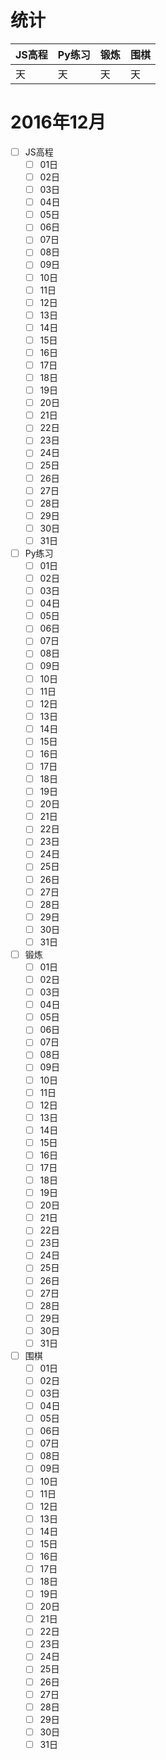 # 统计

JS高程|Py练习|锻炼|围棋|
:-----|:-----|:---|:---|
天|天|天|天|

# 2016年12月
- [ ] JS高程
    - [ ] 01日
    - [ ] 02日
    - [ ] 03日
    - [ ] 04日
    - [ ] 05日
    - [ ] 06日
    - [ ] 07日
    - [ ] 08日
    - [ ] 09日
    - [ ] 10日
    - [ ] 11日
    - [ ] 12日
    - [ ] 13日
    - [ ] 14日
    - [ ] 15日
    - [ ] 16日
    - [ ] 17日
    - [ ] 18日
    - [ ] 19日
    - [ ] 20日
    - [ ] 21日
    - [ ] 22日
    - [ ] 23日
    - [ ] 24日
    - [ ] 25日
    - [ ] 26日
    - [ ] 27日
    - [ ] 28日
    - [ ] 29日
    - [ ] 30日
    - [ ] 31日
- [ ] Py练习
    - [ ] 01日
    - [ ] 02日
    - [ ] 03日
    - [ ] 04日
    - [ ] 05日
    - [ ] 06日
    - [ ] 07日
    - [ ] 08日
    - [ ] 09日
    - [ ] 10日
    - [ ] 11日
    - [ ] 12日
    - [ ] 13日
    - [ ] 14日
    - [ ] 15日
    - [ ] 16日
    - [ ] 17日
    - [ ] 18日
    - [ ] 19日
    - [ ] 20日
    - [ ] 21日
    - [ ] 22日
    - [ ] 23日
    - [ ] 24日
    - [ ] 25日
    - [ ] 26日
    - [ ] 27日
    - [ ] 28日
    - [ ] 29日
    - [ ] 30日
    - [ ] 31日
- [ ] 锻炼
    - [ ] 01日
    - [ ] 02日
    - [ ] 03日
    - [ ] 04日
    - [ ] 05日
    - [ ] 06日
    - [ ] 07日
    - [ ] 08日
    - [ ] 09日
    - [ ] 10日
    - [ ] 11日
    - [ ] 12日
    - [ ] 13日
    - [ ] 14日
    - [ ] 15日
    - [ ] 16日
    - [ ] 17日
    - [ ] 18日
    - [ ] 19日
    - [ ] 20日
    - [ ] 21日
    - [ ] 22日
    - [ ] 23日
    - [ ] 24日
    - [ ] 25日
    - [ ] 26日
    - [ ] 27日
    - [ ] 28日
    - [ ] 29日
    - [ ] 30日
    - [ ] 31日
- [ ] 围棋
    - [ ] 01日
    - [ ] 02日
    - [ ] 03日
    - [ ] 04日
    - [ ] 05日
    - [ ] 06日
    - [ ] 07日
    - [ ] 08日
    - [ ] 09日
    - [ ] 10日
    - [ ] 11日
    - [ ] 12日
    - [ ] 13日
    - [ ] 14日
    - [ ] 15日
    - [ ] 16日
    - [ ] 17日
    - [ ] 18日
    - [ ] 19日
    - [ ] 20日
    - [ ] 21日
    - [ ] 22日
    - [ ] 23日
    - [ ] 24日
    - [ ] 25日
    - [ ] 26日
    - [ ] 27日
    - [ ] 28日
    - [ ] 29日
    - [ ] 30日
    - [ ] 31日